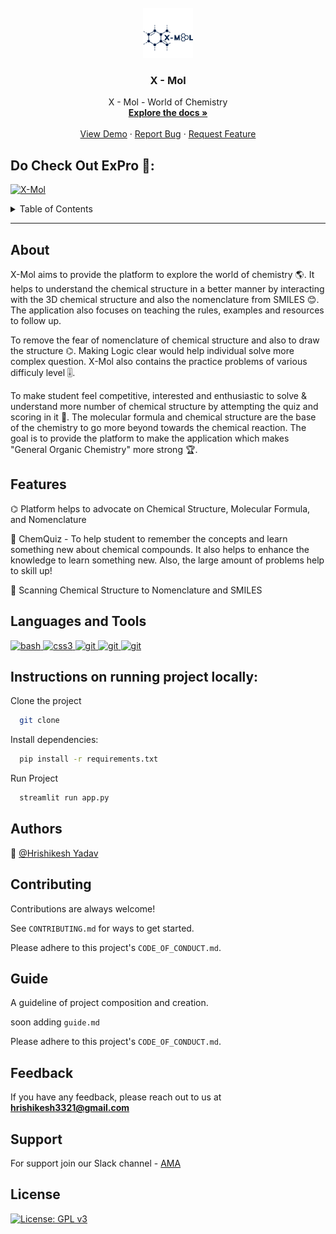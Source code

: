 <br />
<div align="center">
  <a href="https://github.com/Hrishikesh332/Chem-Master">
    <img src="src/x-mol.png" alt="Logo" width="80" height="80">
  </a>

  <h3 align="center">X - Mol</h3>

  <p align="center">
    X - Mol - World of Chemistry 
    <br />
    <a href="https://github.com/Hrishikesh332/Chem-Master"><strong>Explore the docs »</strong></a>
    <br />
    <br />
    <a href="https://github.com/Hrishikesh332/Chem-Master">View Demo</a>
    ·
    <a href="https://github.com/Hrishikesh332/Chem-Master/issues">Report Bug</a>
    ·
    <a href="https://github.com/Hrishikesh332/Chem-Master/issues">Request Feature</a>
  </p>
</div>

## Do Check Out ExPro 🔬:

[![X-Mol](https://img.shields.io/badge/X-Mol-152238?style=for-the-badge&logo=Streamlit&logoColor=white)](https://hrishikesh332-chem-master-app-26iy0f.streamlit.app/)

<details>
  <summary>Table of Contents</summary>
  <ol>
    <li><a href="#About">About</a></li>
    <li><a href="#Features">Features</a></li>
    <li><a href="#Tech-Stack">Tech Stack</a></li>
    <li><a href="#Languages-and-Tools">Languages and Tools</a></li>
    <li><a href="#Instructions-on-running-project-locally">Instructions on running project locally</a></li>
    <li><a href="#Contributing">Contributing</a></li>
    <li><a href="#Guide">Guide</a></li>
    <li><a href="#Feedback">Feedback</a></li>
    <li><a href="#Support">Support</a></li>
    <li><a href="#License">License</a></li>

  </ol>
</details>

------

## About

X-Mol aims to provide the platform to explore the world of chemistry 🌎. It helps to understand the chemical structure in a better manner by interacting with the 3D chemical structure and also the nomenclature from SMILES 😊. The application also focuses on teaching the rules, examples and resources to follow up.

To remove the fear of nomenclature of chemical structure and also to draw the structure ⌬. Making Logic clear would help individual solve more complex question. X-Mol also contains the practice problems of various difficuly level 🎚️. 

To make student feel competitive, interested and enthusiastic to solve & understand more number of chemical structure by attempting the quiz and scoring in it 💯. The molecular formula and chemical structure are the base of the chemistry to go more beyond towards the chemical reaction. The goal is to provide the platform to make the application which makes "General Organic Chemistry" more strong 🏆.



## Features

⌬ Platform helps to advocate on Chemical Structure, Molecular Formula, and Nomenclature

🔬 ChemQuiz - To help student to remember the concepts and learn something new about chemical compounds. It also helps to enhance the knowledge to learn something new. Also, the large amount of problems help to skill up!

🧪 Scanning Chemical Structure to Nomenclature and SMILES



## Languages and Tools

<p align="left"> <a href="https://streamlit.io/" target="_blank" rel="noreferrer"> <img src="https://seeklogo.com/images/S/streamlit-logo-1A3B208AE4-seeklogo.com.png" alt="bash" width="40" height="40"/> </a> <a href="https://firebase.google.com/" target="_blank" rel="noreferrer"> <img src="https://www.svgrepo.com/show/353735/firebase.svg" alt="css3" width="40" height="40"/> </a> <a href="https://huggingface.co/" target="_blank" rel="noreferrer"> <img src="https://www.svgrepo.com/show/401953/hugging-face.svg" alt="git" width="40" height="40"/> </a><a href="https://www.python.org/" rel="noreferrer"> <img src="https://www.svgrepo.com/show/452091/python.svg" alt="git" width="40" height="40"/> </a>
<a href="https://www.python.org/" rel="noreferrer"> <img src="https://github.com/Hrishikesh332/X-Mol/blob/main/src/x-mol.png" alt="git" width="40" height="40"/> </a>
 
 

 
 ## Instructions on running project locally:

Clone the project

```bash
  git clone 
```

Install dependencies:

```bash
  pip install -r requirements.txt 
```
  

Run Project 

```bash
  streamlit run app.py
```




## Authors

🔆 [@Hrishikesh Yadav](https://www.github.com/hrishikesh332)


## Contributing

Contributions are always welcome!

See `CONTRIBUTING.md` for ways to get started.

Please adhere to this project's `CODE_OF_CONDUCT.md`.

## Guide

A guideline of project composition and creation.

soon adding `guide.md`

Please adhere to this project's `CODE_OF_CONDUCT.md`.

## Feedback

If you have any feedback, please reach out to us at **hrishikesh3321@gmail.com**


## Support

For support join our Slack channel - [AMA](https://ml-geeksworkspace.slack.com/archives/C03K2M9SBAA)

## License

[![License: GPL v3](https://img.shields.io/badge/License-GPLv3-blue.svg)](https://www.gnu.org/licenses/gpl-3.0)

